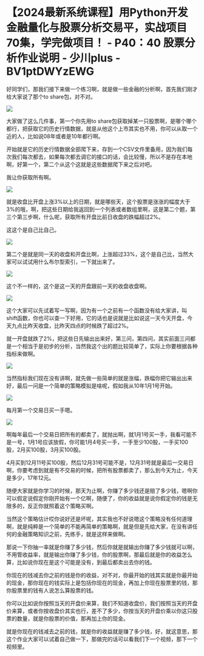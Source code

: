 # 【2024最新系统课程】用Python开发金融量化与股票分析交易平，实战项目70集，学完做项目！ - P40：40 股票分析作业说明 - 少川plus - BV1ptDWYzEWG

好同学们，那我们接下来做一个练习啊，就是做一些金融的分析啊，首先我们刚才给大家说了那个to share包，对不对。



![](img/bb0f01ee763ba7ad9631e20e39aaf798_1.png)

大家做了这么几件事，第一个你先用to share包获取掉某一只股票啊，是哪个哪个都行，把获取它的历史行情数据，就是从他这个上市其实也不用，你可以从取一个近的人，比如说08年或者是10年都行啊。

开始就是它的历史行情数据全部爬下来，存到一个CSV文件里备用，因为我们每次我们每次都去，如果每次都去调它的接口的话，会比较慢，所以不是存在本地啊，好第一个，第二个从这个这就是这些数据爬下来之后对吧。

我让你获取所有啊。

![](img/bb0f01ee763ba7ad9631e20e39aaf798_3.png)

就是收盘比开盘上涨3%以上的日期，就是哪些天，这个股票是涨涨的幅度大于3%的哦，啊，把这些日期给我返回到一个列表或者数组里啊，这是第二个题，第三个第三步啊，什么呢，获取所有开盘比前日收盘的跌幅超过2%。

这这个是自己比自己。

![](img/bb0f01ee763ba7ad9631e20e39aaf798_5.png)

第二个是就是同一天的收盘和开盘比啊，上涨超过33%，这个是自己比，当然大家可以试试用什么布尔型索引，一下就出来了。



![](img/bb0f01ee763ba7ad9631e20e39aaf798_7.png)

这个不一样的，这个是这一天的开盘跟前一天的收盘收盘啊。

![](img/bb0f01ee763ba7ad9631e20e39aaf798_9.png)

这个大家可以先试着写一写啊，因为有一个之前有一个函数没有给大家讲，叫shift函数，你也可以查一下好用，它的话也是说就是比如说这一天今天开盘，今天九点比昨天收盘，比昨天四点的时候跌了超过2%。

就一开盘就跌了2%，把这些日先输出出来好，第三问，第四问，其实前面三问都是一个相当于是初步的分析，当然我这个出的题比较简单了，实际上你要根据各种指标来做啊。



![](img/bb0f01ee763ba7ad9631e20e39aaf798_11.png)

当然指标我们现在没有讲啊，就先做一些简单的就是涨幅，跌幅你把它输出出来好，最后一问是一个简单的策略模拟是啥呢，假如我从10年1月1号开始。



![](img/bb0f01ee763ba7ad9631e20e39aaf798_13.png)

每月第一个交易日买一手嗯。

![](img/bb0f01ee763ba7ad9631e20e39aaf798_15.png)

啊每年最后一个交易日把所有的都卖了，就抛出啊，就1月1号买一手，我看可能不是一号，1月1号应该放假，你可能1月4号买一手，一手至少100股，一手买100股，2月买100股，3月买100股。

4月买到12月11号买100股，然后12月31号可能不是，12月31号就是最后一交易日啊，你要考虑到就是有不交易的时候，把所有股票都卖了，那么到今天为止，今天是多少，17年12元。

随便大家就是你学习的时候，那天为止啊，你赚了多少钱还是赔了多少钱，嗯啊你可以假定说假定你刚开始有一个亿啊，随便了，你的收益就是说你假定你的钱是无限多的，反正你就照着这个策略买啊。

当然这个策略估计哎你说好还是坏呢，其实我也不好说嗯这个策略没有任何道理啊，就是纯粹是一个简单的不能再简单的策略啊，就是但是先给大家，在没有讲任何的金融策略知识之前，先练手，就是这样来做啊。

那说一下你抽一率就是你赚了多少钱，然后你就是就输出你赚了多少钱就可以啊，不用管收益率，就是输出你赚了多少钱，你的股票啊，那最后就是你的收益怎么算，比如说你现在是这个可能是没有，到最后都卖出去你的钱。

你现在的钱减去你之前的钱是你的收益，对不对，你最开始的钱其实就是你最开始的现金，那你现在的钱实际上是包括你现在的现金，再加上你现在股票里的钱，那你股票里的钱有人说怎么算股票的钱。

你可以比如说你按照当天的开盘价来算，我们不知道收盘价，我们按照当天的开盘价来算，或者你按收盘价其实也行，差不了多少，你按当天的开盘价乘以你这只股票的数量，就是你股票的价值，那再加上你的现金。

就是你现在的钱减去之前的钱，就是你的收益就是赚了多少钱，好，就这意思，那这个作业大家可以试着自己做一下，那做完的话可以看我们下一个视频，那下一个视频里。

